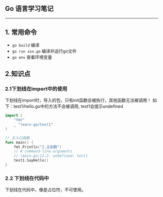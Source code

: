 ## Go 语言学习笔记

---
## 1. 常用命令

- `go build` 编译
- `go run xxx.go` 编译并运行go文件
- `go env` 查看环境变量

## 2.知识点

### 2.1下划线在import中的使用

下划线在import时，导入的包，只有init函数会被执行，其他函数无法被调用！
如下：test1/hello.go中的方法不会被调用, test1会提示undefined
```go
import (
	"fmt"
	_ "learn-go/test1" 
)

// 主入口函数
func main() {
    fmt.Println("2.主函数")
    // # command-line-arguments
    //.\main.go:11:2: undefined: test1
    test1.SayHello()
}
```

### 2.2 下划线在代码中

下划线在代码中，像是占位符，不可使用。